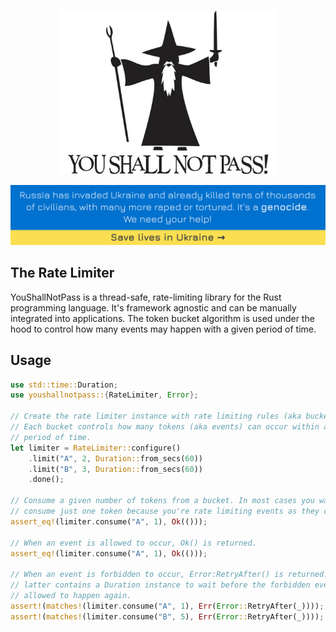 <p align="center">
  <img
    width="350"
    src="https://raw.githubusercontent.com/ikalnytskyi/youshallnotpass/main/assets/logo.jpg"
    alt="YouShallNotPass — the rate limiter"
  />
</p>

<a href="https://savelife.in.ua/en/donate-en/">
  <img
    src="https://raw.githubusercontent.com/ikalnytskyi/youshallnotpass/main/assets/banner.svg"
    alt="Save Lives in Ukraine"
  />
</a>

## The Rate Limiter

YouShallNotPass is a thread-safe, rate-limiting library for the Rust
programming language. It's framework agnostic and can be manually integrated
into applications. The token bucket algorithm is used under the hood to control
how many events may happen with a given period of time.


## Usage

```rust
use std::time::Duration;
use youshallnotpass::{RateLimiter, Error};

// Create the rate limiter instance with rate limiting rules (aka buckets).
// Each bucket controls how many tokens (aka events) can occur within a given
// period of time.
let limiter = RateLimiter::configure()
    .limit("A", 2, Duration::from_secs(60))
    .limit("B", 3, Duration::from_secs(60))
    .done();

// Consume a given number of tokens from a bucket. In most cases you want to
// consume just one token because you're rate limiting events as they come.
assert_eq!(limiter.consume("A", 1), Ok(()));

// When an event is allowed to occur, Ok() is returned.
assert_eq!(limiter.consume("A", 1), Ok(()));

// When an event is forbidden to occur, Error:RetryAfter() is returned. The
// latter contains a Duration instance to wait before the forbidden event is
// allowed to happen again.
assert!(matches!(limiter.consume("A", 1), Err(Error::RetryAfter(_))));
assert!(matches!(limiter.consume("B", 5), Err(Error::RetryAfter(_))));
```
